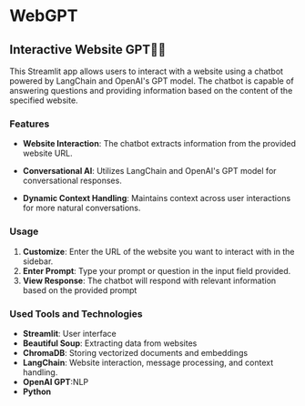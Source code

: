 # WebGPT

## Interactive Website GPT🔗🦜

This Streamlit app allows users to interact with a website using a chatbot powered by LangChain and OpenAI's GPT model. The chatbot is capable of answering questions and providing information based on the content of the specified website.

### Features

- **Website Interaction**: The chatbot extracts information from the provided website URL.
  
- **Conversational AI**: Utilizes LangChain and OpenAI's GPT model for conversational responses.
  
- **Dynamic Context Handling**: Maintains context across user interactions for more natural conversations.

### Usage

1. **Customize**: Enter the URL of the website you want to interact with in the sidebar.
2. **Enter Prompt**: Type your prompt or question in the input field provided.
3. **View Response**: The chatbot will respond with relevant information based on the provided prompt

### Used Tools and Technologies

- **Streamlit**: User interface
- **Beautiful Soup**: Extracting data from websites
- **ChromaDB**:  Storing vectorized documents and embeddings
- **LangChain**: Website interaction, message processing, and context handling.
- **OpenAI GPT**:NLP
- **Python**
